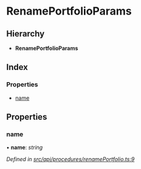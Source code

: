 # RenamePortfolioParams

## Hierarchy

* **RenamePortfolioParams**

## Index

### Properties

* [name](renameportfolioparams.md#name)

## Properties

### name

• **name**: _string_

_Defined in_ [_src/api/procedures/renamePortfolio.ts:9_](https://github.com/PolymathNetwork/polymesh-sdk/blob/bf2b7a12/src/api/procedures/renamePortfolio.ts#L9)

